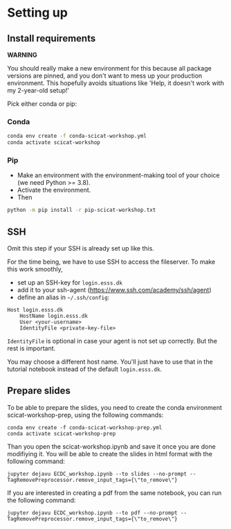 # Setting up

## Install requirements

**WARNING**

You should really make a new environment for this because all package versions are
pinned, and you don't want to mess up your production environment.
This hopefully avoids situations like 'Help, it doesn't work with my 2-year-old setup!'

Pick either conda or pip:

### Conda

```sh
conda env create -f conda-scicat-workshop.yml
conda activate scicat-workshop
```

### Pip

- Make an environment with the environment-making tool of your choice (we need Python >= 3.8).
- Activate the environment.
- Then
```sh
python -m pip install -r pip-scicat-workshop.txt
```

## SSH

Omit this step if your SSH is already set up like this.

For the time being, we have to use SSH to access the fileserver.
To make this work smoothly,

- set up an SSH-key for `login.esss.dk`
- add it to your ssh-agent (https://www.ssh.com/academy/ssh/agent)
- define an alias in `~/.ssh/config`:

```
Host login.esss.dk
    HostName login.esss.dk
    User <your-username>
    IdentityFile <private-key-file>
```

`IdentityFile` is optional in case your agent is not set up correctly.
But the rest is important.

You may choose a different host name. You'll just have to use that in the tutorial
notebook instead of the default `login.esss.dk`.

## Prepare slides 
To be able to prepare the slides, you need to create the conda environment scicat-workshop-prep, using the following commands:
```
conda env create -f conda-scicat-workshop-prep.yml
conda activate scicat-workshop-prep
```
Than you open the scicat-workshop.ipynb and save it once you are done modifiying it.
You will be able to create the slides in html format with the following command:
```
jupyter dejavu ECDC_workshop.ipynb --to slides --no-prompt --TagRemovePreprocessor.remove_input_tags={\"to_remove\"}
```
If you are interested in creating a pdf from the same notebook, you can run the following command:
```
jupyter dejavu ECDC_workshop.ipynb --to pdf --no-prompt --TagRemovePreprocessor.remove_input_tags={\"to_remove\"}
```
